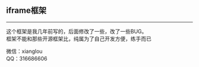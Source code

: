 ## iframe框架 ##


----------
这个框架是我几年前写的，后面修改了一些，改了一些BUG。  
框架不能和那些开源框架比，纯属为了自己开发方便，练手而已  


微信：xianglou  
QQ：316686606